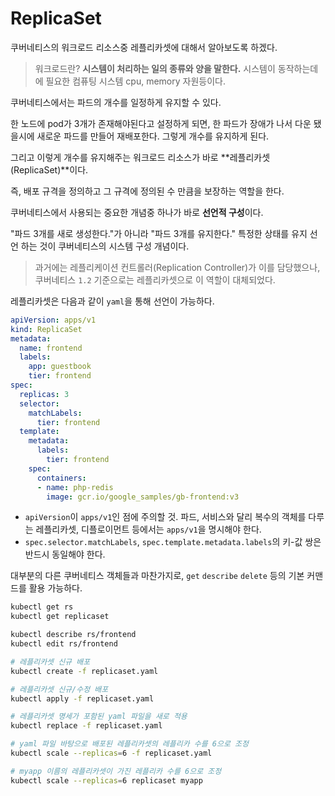 # ReplicaSet

쿠버네티스의 워크로드 리소스중 레플리카셋에 대해서 알아보도록 하겠다.

> 워크로드란? **시스템이 처리하는 일의 종류와 양을 말한다.** 시스템이 동작하는데에 필요한 컴퓨팅 시스템 cpu, memory 자원등이다.

쿠버네티스에서는 파드의 개수를 일정하게 유지할 수 있다.

한 노드에 pod가 3개가 존재해야된다고 설정하게 되면, 한 파드가 장애가 나서 다운 됐을시에 새로운 파드를 만들어 재배포한다. 그렇게 개수를 유지하게 된다.

그리고 이렇게 개수를 유지해주는 워크로드 리소스가 바로 **레플리카셋(ReplicaSet)**이다.

즉, 배포 규격을 정의하고 그 규격에 정의된 수 만큼을 보장하는 역할을 한다.

쿠버네티스에서 사용되는 중요한 개념중 하나가 바로 **선언적 구성**이다.

"파드 3개를 새로 생성한다."가 아니라 "파드 3개를 유지한다." 특정한 상태를 유지 선언 하는 것이 쿠버네티스의 시스템 구성 개념이다.

> 과거에는 레플리케이션 컨트롤러(Replication Controller)가 이를 담당했으나, 쿠버네티스 `1.2` 기준으로는 레플리카셋으로 이 역할이 대체되었다.

레플리카셋은 다음과 같이 `yaml`을 통해 선언이 가능하다.

```yaml
apiVersion: apps/v1
kind: ReplicaSet
metadata:
  name: frontend
  labels:
    app: guestbook
    tier: frontend
spec:
  replicas: 3
  selector:
    matchLabels:
      tier: frontend
  template:
    metadata:
      labels:
        tier: frontend
    spec:
      containers:
      - name: php-redis
        image: gcr.io/google_samples/gb-frontend:v3
```

- `apiVersion`이 `apps/v1`인 점에 주의할 것. 파드, 서비스와 달리 복수의 객체를 다루는 레플리카셋, 디플로이먼트 등에서는 `apps/v1`을 명시해야 한다.
- `spec.selector.matchLabels`, `spec.template.metadata.labels`의 키-값 쌍은 반드시 동일해야 한다.

대부분의 다른 쿠버네티스 객체들과 마찬가지로, `get` `describe` `delete` 등의 기본 커맨드를 활용 가능하다.


```bash
kubectl get rs
kubectl get replicaset

kubectl describe rs/frontend
kubectl edit rs/frontend

# 레플리카셋 신규 배포
kubectl create -f replicaset.yaml

# 레플리카셋 신규/수정 배포
kubectl apply -f replicaset.yaml

# 레플리카셋 명세가 포함된 yaml 파일을 새로 적용
kubectl replace -f replicaset.yaml

# yaml 파일 바탕으로 배포된 레플리카셋의 레플리카 수를 6으로 조정
kubectl scale --replicas=6 -f replicaset.yaml

# myapp 이름의 레플리카셋이 가진 레플리카 수를 6으로 조정
kubectl scale --replicas=6 replicaset myapp
```
